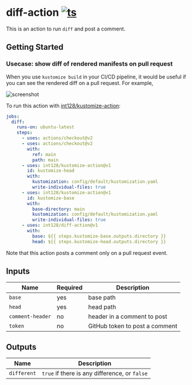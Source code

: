 # diff-action [![ts](https://github.com/int128/diff-action/actions/workflows/ts.yaml/badge.svg)](https://github.com/int128/diff-action/actions/workflows/ts.yaml)

This is an action to run `diff` and post a comment.


## Getting Started

### Usecase: show diff of rendered manifests on pull request

When you use `kustomize build` in your CI/CD pipeline, it would be useful if you can see the rendered diff on a pull request.
For example,

![screenshot](https://user-images.githubusercontent.com/321266/127755329-5f9f81e3-af05-48e8-91dd-a99fefe557e4.png)

To run this action with [int128/kustomize-action](https://github.com/int128/kustomize-action):

```yaml
jobs:
  diff:
    runs-on: ubuntu-latest
    steps:
      - uses: actions/checkout@v2
      - uses: actions/checkout@v2
        with:
          ref: main
          path: main
      - uses: int128/kustomize-action@v1
        id: kustomize-head
        with:
          kustomization: config/default/kustomization.yaml
          write-individual-files: true
      - uses: int128/kustomize-action@v1
        id: kustomize-base
        with:
          base-directory: main
          kustomization: config/default/kustomization.yaml
          write-individual-files: true
      - uses: int128/diff-action@v1
        with:
          base: ${{ steps.kustomize-base.outputs.directory }}
          head: ${{ steps.kustomize-head.outputs.directory }}
```

Note that this action posts a comment only on a pull request event.


## Inputs

| Name | Required | Description
|------|----------|-------------
| `base` | yes | base path
| `head` | yes | head path
| `comment-header` | no | header in a comment to post
| `token` | no | GitHub token to post a comment


## Outputs

| Name | Description
|------|------------
| `different` | `true` if there is any difference, or `false`

